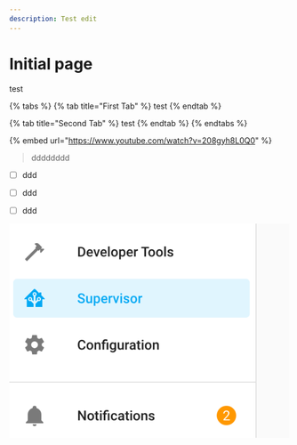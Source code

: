 ```yaml
---
description: Test edit
---
```


# Initial page

test

{% tabs %}
{% tab title="First Tab" %}
test
{% endtab %}

{% tab title="Second Tab" %}
test
{% endtab %}
{% endtabs %}

{% embed url="https://www.youtube.com/watch?v=208gyh8L0Q0" %}

> dddddddd



* [ ] ddd
* [ ] ddd
* [ ] ddd



![test](.gitbook/assets/supervisor.png)

